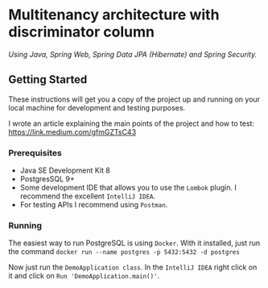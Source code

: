 # Multitenancy architecture with discriminator column
*Using Java, Spring Web, Spring Data JPA (Hibernate) and Spring Security.*

## Getting Started
These instructions will get you a copy of the project up and running on your local machine for development and testing purposes.

I wrote an article explaining the main points of the project and how to test: https://link.medium.com/gfmGZTsC43

### Prerequisites
- Java SE Development Kit 8
- PostgresSQL 9+
- Some development IDE that allows you to use the ``Lombok`` plugin. I recommend the excellent ``IntelliJ IDEA``.
- For testing APIs I recommend using ``Postman``.

### Running
The easiest way to run PostgreSQL is using ``Docker``. 
With it installed, just run the command ``docker run --name postgres -p 5432:5432 -d postgres``

Now just run the ``DemoApplication class``. In the ``IntelliJ IDEA`` right click on it and click on ``Run 'DemoApplication.main()'``.